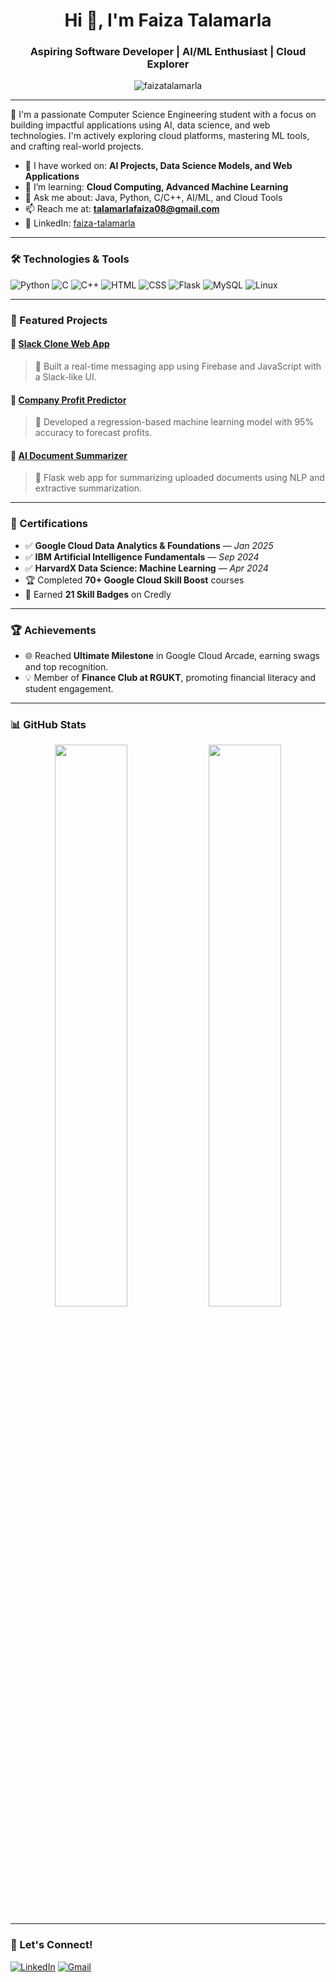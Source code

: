 <h1 align="center">Hi 👋, I'm Faiza Talamarla</h1>
<h3 align="center">Aspiring Software Developer | AI/ML Enthusiast | Cloud Explorer</h3>

<p align="center">
  <img src="https://komarev.com/ghpvc/?username=faizatalamarla&label=Profile%20views&color=0e75b6&style=flat" alt="faizatalamarla" />
</p>

---

🌟 I'm a passionate Computer Science Engineering student with a focus on building impactful applications using AI, data science, and web technologies. I'm actively exploring cloud platforms, mastering ML tools, and crafting real-world projects.

- 🔭 I have worked on: **AI Projects, Data Science Models, and Web Applications**
- 🌱 I’m learning: **Cloud Computing, Advanced Machine Learning**
- 💬 Ask me about: Java, Python, C/C++, AI/ML, and Cloud Tools
- 📫 Reach me at: **[talamarlafaiza08@gmail.com](mailto:talamarlafaiza08@gmail.com)**
- 💼 LinkedIn: [faiza-talamarla](https://www.linkedin.com/in/faiza-talamarla)

---

### 🛠️ Technologies & Tools
![Python](https://img.shields.io/badge/-Python-05122A?style=flat&logo=python)
![C](https://img.shields.io/badge/-C-05122A?style=flat&logo=c)
![C++](https://img.shields.io/badge/-C++-05122A?style=flat&logo=c%2B%2B)
![HTML](https://img.shields.io/badge/-HTML-05122A?style=flat&logo=html5)
![CSS](https://img.shields.io/badge/-CSS-05122A?style=flat&logo=css3)
![Flask](https://img.shields.io/badge/-Flask-05122A?style=flat&logo=flask)
![MySQL](https://img.shields.io/badge/-MySQL-05122A?style=flat&logo=mysql)
![Linux](https://img.shields.io/badge/-Linux-05122A?style=flat&logo=linux)

---

### 📂 Featured Projects

#### 🔹 [Slack Clone Web App](https://github.com/your-username/slack-clone)
> 🔸 Built a real-time messaging app using Firebase and JavaScript with a Slack-like UI.

#### 🔹 [Company Profit Predictor](https://github.com/your-username/profit-predictor)
> 🔸 Developed a regression-based machine learning model with 95% accuracy to forecast profits.

#### 🔹 [AI Document Summarizer](https://github.com/your-username/doc-summarizer)
> 🔸 Flask web app for summarizing uploaded documents using NLP and extractive summarization.

---

### 📜 Certifications

- ✅ **Google Cloud Data Analytics & Foundations** — *Jan 2025*
- ✅ **IBM Artificial Intelligence Fundamentals** — *Sep 2024*
- ✅ **HarvardX Data Science: Machine Learning** — *Apr 2024*
- 🏆 Completed **70+ Google Cloud Skill Boost** courses
- 🏅 Earned **21 Skill Badges** on Credly

---

### 🏆 Achievements

- 🌐 Reached **Ultimate Milestone** in Google Cloud Arcade, earning swags and top recognition.
- 💡 Member of **Finance Club at RGUKT**, promoting financial literacy and student engagement.

---

### 📊 GitHub Stats

<p align="center">
  <img width="48%" src="https://github-readme-stats.vercel.app/api?username=faizatalamarla&show_icons=true&theme=tokyonight" />
  <img width="48%" src="https://github-readme-streak-stats.herokuapp.com/?user=faizatalamarla&theme=tokyonight" />
</p>

---

### 🔗 Let's Connect!

[![LinkedIn](https://img.shields.io/badge/-LinkedIn-blue?style=flat-square&logo=linkedin)](https://www.linkedin.com/in/faiza-talamarla)
[![Gmail](https://img.shields.io/badge/-Gmail-red?style=flat-square&logo=gmail)](mailto:talamarlafaiza08@gmail.com)

